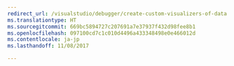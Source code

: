 ```yaml
---
redirect_url: /visualstudio/debugger/create-custom-visualizers-of-data
ms.translationtype: HT
ms.sourcegitcommit: 669bc5894727c207691a7e37937f432d98fee8b1
ms.openlocfilehash: 097100cd7c1c010d4496a433348498e0e466012d
ms.contentlocale: ja-jp
ms.lasthandoff: 11/08/2017

---
```

